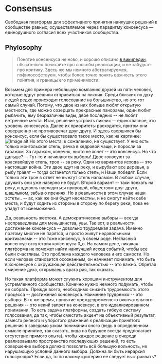 # Consensus

Свободная платформа для эффективного принятия наилуших решений в сообществе равных, осуществляемое через парадигму консенсуса — единодушного согласия всех участников сообщества.

## Phylosophy

> Понятие консенсуса не ново, и хорошо описано [в википедии](https://ru.wikipedia.org/wiki/Консенсус), обязательно почитайте про способы реализации, и не забудьте про критику. Здесь же мы немного абстрагируемся, пофилософствуем, чтобы более точно понять важность этого понятия, и границы его применимости.

Возьмем для примера небольшую компанию друзей из пяти человек, которые вдруг решили отправиться на пикник. Среди близких по духу людей редко происходит голосование на большинство, но это тот самый случай. Потому, что двое из них больше любят открытую местность, где можно созерцать прекрасные панорамы, один любит рыбачить, ему безразличны виды, двое последних -- не любят ветренные места. 
Итак, решение устроить пикник -- единогласное, это уровень консенсуса. Далее их приоритеты расходятся, притом они совершенно не противоречат друг другу. И здесь свершился бы консенсус, если бы существовало такое место, как на картинке:
![Image alt](https://img1.akspic.ru/image/7789-gornyj_relef-zapovednik-nacionalnyj_park_glejsher-prirodnyj_zapovednik-gora_bejker_pustyne-1680x1050.jpg)
Но этого места, к сожалению, не существует. У них есть только монгольская степь, речка в кедровой чаще, и поросли за гаражом.
За гаражом, конечно, никто не хочет -- это консенсус. Но что дальше? -- Тут-то и начинаются выборы! Двое голосуют за красивейшую степь, трое -- за реку.
Один из вариантов исхода -- это настоящая война. Эти двое едут на реку, и вырубают все деревья, а рыбу травят -- тогда останется только степь, и Наши победят. Если только эти трое в ответ не выжгут степь напалмом. В любом случае, дружить они уже наверно не будут.
Второй вариант -- таки поехать на реку, и вдоволь насладиться природой, обществом друг друга, шашлыком, забыв о прениях. Но в реальности в этом случае наши эстеты.. -- ах, как же они будут несчастны, и не смогут найти себе места, и будут ходить из стороны в сторону по берегу реки, пока не упадут от изнеможения.  

Да, реальность жестока. А демократические выборы -- всегда несправедливы для меньшинства, увы.
Так вот, в реальности достижение консенсуса -- довольно трудоемкая задача. Именно поэтому многие не парятся, и просто живут недовольными критиканами -- это тоже консенсус, в своем роде. Негласный консенсус отсутствия консенсуса 0_о. На самом деле, никакая платформа не поможет найти наилучший исход событий, чтобы все были счастливы. Это проблема каждого человека и его самости. Но если человек становится осознанным, он начинает понимать, что быть в консенсусе с окружающей действительностью -- это важно. Обретая смирение духа, открываешь врата рая, так сказать.  

Но такая платформа может служить хорошим инструментом для устремленного сообщества. Конечно нужно немного подумать, чтобы ее собрать. Прежде всего, необходимо снизить трудоемкость этого процесса -- достижения консенсуса. Наименее трудоемко -- это выборы. В то же время, принятие преждевременного окончательного решения -- это некий запрет на консенсус, в его идеализированном понимании. То есть задача платформы, создать гибкую систему голосования, да так, чтобы сместить акцент на объективный результат, заместо рьяного и упоротого движения к реализации принятого решения в заведомо узком понимании оного (ведь в определенном смысле принятие, так сказать, вида на будущее всегда предполагает отсутствие прямого опыта), чтобы каждое решение в очереди реализовывало пространство последующих решений, то есть совершение выбора должно позволять всё большую вольность, не нарушающую условий данного выбора.
Должна ли быть иерархия голосующих? Если да, то по какому критерию ее следует выстраивать?

